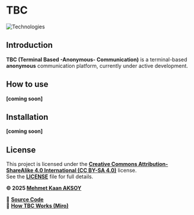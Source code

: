# TBC
![Technologies](https://skillicons.dev/icons?i=rust,git,docker,vscode)

## Introduction
**TBC (Terminal Based -Anonymous- Communication)** is a terminal-based **anonymous** communication platform, currently under active development.

## How to use
**[coming soon]**

## Installation
**[coming soon]**

## License
This project is licensed under the **[Creative Commons Attribution-ShareAlike 4.0 International (CC BY-SA 4.0)](https://www.creativecommons.org/licenses/by-sa/4.0/)** license.  
See the **[LICENSE](./LICENSE)** file for full details.

**© 2025 [Mehmet Kaan AKSOY](https://github.com/mkaksoy)**

🔗 **[Source Code](https://github.com/mkaksoy/tbc)**  
🔗 **[How TBC Works (Miro)](https://miro.com/app/board/uXjVI0WzjoA=/?share_link_id=594795570160)**